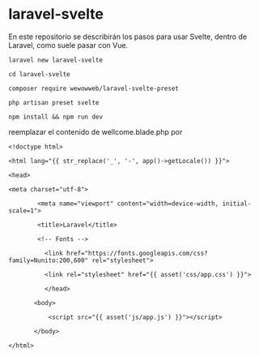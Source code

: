 # laravel-svelte
En este repositorio se describirán los pasos para usar Svelte, dentro de Laravel, como suele pasar con Vue.

`laravel new laravel-svelte`

`cd laravel-svelte`

`composer require wewowweb/laravel-svelte-preset`

`php artisan preset svelte`

`npm install && npm run dev`

reemplazar el contenido de wellcome.blade.php por

`<!doctype html>`

`<html lang="{{ str_replace('_', '-', app()->getLocale()) }}">`

`<head>`

`<meta charset="utf-8">`

`        <meta name="viewport" content="width=device-width, initial-scale=1">`

`        <title>Laravel</title>`

`        <!-- Fonts -->`

`          <link href="https://fonts.googleapis.com/css?family=Nunito:200,600" rel="stylesheet">`

`          <link rel="stylesheet" href="{{ asset('css/app.css') }}">`

`          </head>`

`       <body>`

`           <script src="{{ asset('js/app.js') }}"></script>`

`       </body>`

`</html>`
